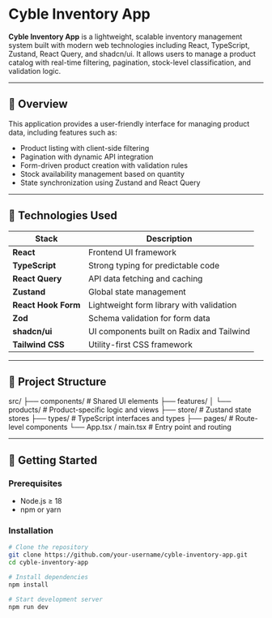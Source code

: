 # Cyble Inventory App

**Cyble Inventory App** is a lightweight, scalable inventory management system built with modern web technologies including React, TypeScript, Zustand, React Query, and shadcn/ui. It allows users to manage a product catalog with real-time filtering, pagination, stock-level classification, and validation logic.

---

## 📌 Overview

This application provides a user-friendly interface for managing product data, including features such as:

- Product listing with client-side filtering
- Pagination with dynamic API integration
- Form-driven product creation with validation rules
- Stock availability management based on quantity
- State synchronization using Zustand and React Query

---

## 🔧 Technologies Used

| Stack             | Description                                  |
|------------------|----------------------------------------------|
| **React**         | Frontend UI framework                        |
| **TypeScript**    | Strong typing for predictable code           |
| **React Query**   | API data fetching and caching                |
| **Zustand**       | Global state management                      |
| **React Hook Form** | Lightweight form library with validation  |
| **Zod**           | Schema validation for form data              |
| **shadcn/ui**     | UI components built on Radix and Tailwind    |
| **Tailwind CSS**  | Utility-first CSS framework                  |

---

## 📁 Project Structure

src/
├── components/ # Shared UI elements
├── features/
│ └── products/ # Product-specific logic and views
├── store/ # Zustand state stores
├── types/ # TypeScript interfaces and types
├── pages/ # Route-level components
└── App.tsx / main.tsx # Entry point and routing

---

## 🚀 Getting Started

### Prerequisites

- Node.js ≥ 18
- npm or yarn

### Installation

```bash
# Clone the repository
git clone https://github.com/your-username/cyble-inventory-app.git
cd cyble-inventory-app

# Install dependencies
npm install

# Start development server
npm run dev
